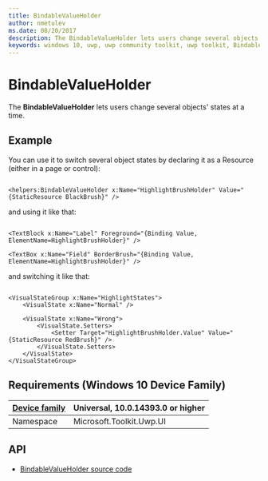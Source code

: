 ```yaml
---
title: BindableValueHolder
author: nmetulev
ms.date: 08/20/2017
description: The BindableValueHolder lets users change several objects' states at a time.
keywords: windows 10, uwp, uwp community toolkit, uwp toolkit, BindableValueHolder
---
```


# BindableValueHolder

The **BindableValueHolder** lets users change several objects' states at a time.

## Example

You can use it to switch several object states by declaring it as a Resource (either in a page or control):

```xaml

<helpers:BindableValueHolder x:Name="HighlightBrushHolder" Value="{StaticResource BlackBrush}" />

```

and using it like that:

```xaml

<TextBlock x:Name="Label" Foreground="{Binding Value, ElementName=HighlightBrushHolder}" />

<TextBox x:Name="Field" BorderBrush="{Binding Value, ElementName=HighlightBrushHolder}" />

```

and switching it like that:

```xaml

<VisualStateGroup x:Name="HighlightStates">
    <VisualState x:Name="Normal" />

    <VisualState x:Name="Wrong">
        <VisualState.Setters>
            <Setter Target="HighlightBrushHolder.Value" Value="{StaticResource RedBrush}" />
        </VisualState.Setters>
    </VisualState>
</VisualStateGroup>

```

## Requirements (Windows 10 Device Family)

| [Device family](http://go.microsoft.com/fwlink/p/?LinkID=526370) | Universal, 10.0.14393.0 or higher |
| --- | --- |
| Namespace | Microsoft.Toolkit.Uwp.UI |

## API

* [BindableValueHolder source code](https://github.com/Microsoft/UWPCommunityToolkit/blob/master/Microsoft.Toolkit.Uwp.UI/Helpers/BindableValueHolder.cs)